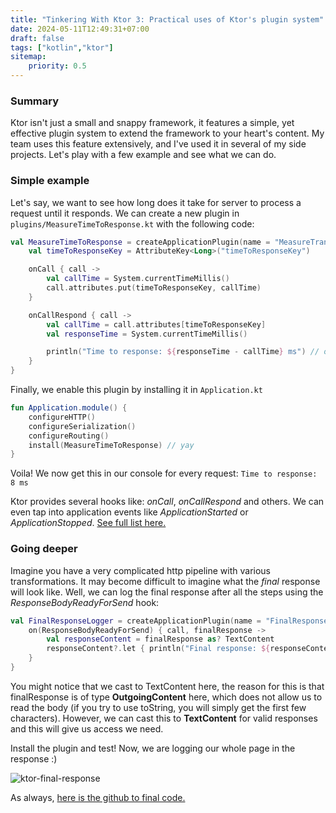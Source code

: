 ```yaml
---
title: "Tinkering With Ktor 3: Practical uses of Ktor's plugin system"
date: 2024-05-11T12:49:31+07:00
draft: false
tags: ["kotlin","ktor"]
sitemap: 
    priority: 0.5
---
```


### Summary

Ktor isn't just a small and snappy framework, it features a simple, yet effective plugin system to extend the framework to your heart's content. My team uses this feature extensively, and I've used it in several of my side projects. Let's play with a few example and see what we can do.

### Simple example

Let's say, we want to see how long does it take for server to process a request until it responds. We can create a new plugin in `plugins/MeasureTimeToResponse.kt` with the following code:

```kotlin
val MeasureTimeToResponse = createApplicationPlugin(name = "MeasureTransformationBenchmarkPlugin") {
    val timeToResponseKey = AttributeKey<Long>("timeToResponseKey")

    onCall { call ->
        val callTime = System.currentTimeMillis()
        call.attributes.put(timeToResponseKey, callTime)
    }

    onCallRespond { call ->
        val callTime = call.attributes[timeToResponseKey]
        val responseTime = System.currentTimeMillis()

        println("Time to response: ${responseTime - callTime} ms") // or use some cool logger
    }
}
```

Finally, we enable this plugin by installing it in `Application.kt`

```kotlin
fun Application.module() {
    configureHTTP()
    configureSerialization()
    configureRouting()
    install(MeasureTimeToResponse) // yay
}
```

Voila! We now get this in our console for every request: `Time to response: 8 ms`

Ktor provides several hooks like: *onCall*, *onCallRespond* and others. We can even tap into application events like *ApplicationStarted* or *ApplicationStopped*. [See full list here.](https://ktor.io/docs/server-custom-plugins.html#handle-app-events)

### Going deeper

Imagine you have a very complicated http pipeline with various transformations. It may become difficult to imagine what the *final* response will look like. Well, we can log the final response after all the steps using the *ResponseBodyReadyForSend* hook:

```kotlin
val FinalResponseLogger = createApplicationPlugin(name = "FinalResponseLogger") {
    on(ResponseBodyReadyForSend) { call, finalResponse ->
        val responseContent = finalResponse as? TextContent
        responseContent?.let { println("Final response: ${responseContent.text}") }
    }
}
```

You might notice that we cast to TextContent here, the reason for this is that finalResponse is of type **OutgoingContent** here, which does not allow us to read the body (if you try to use toString, you will simply get the first few characters). However, we can cast this to **TextContent** for valid responses and this will give us access we need.

Install the plugin and test!
Now, we are logging our whole page in the response :)

<p>
<img src="https://eventslooped-images-thumb.s3.ca-central-1.amazonaws.com/resized-l-ktor-log-response.png" alt="ktor-final-response"/>
</p>

As always, [here is the github to final code.](https://github.com/inemtsev/ktor-tinker)
